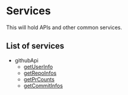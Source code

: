 # Services

This will hold APIs and other common services.

## List of services

* githubApi
  * [getUserInfo](./githubApis/getUserInfo.js)
  * [getRepoInfos](./githubApis/getRepoInfos.js)
  * [getPrCounts](./githubApis/getPrCounts.js)
  * [getCommitInfos](./githubApis/getCommitInfos.js)

